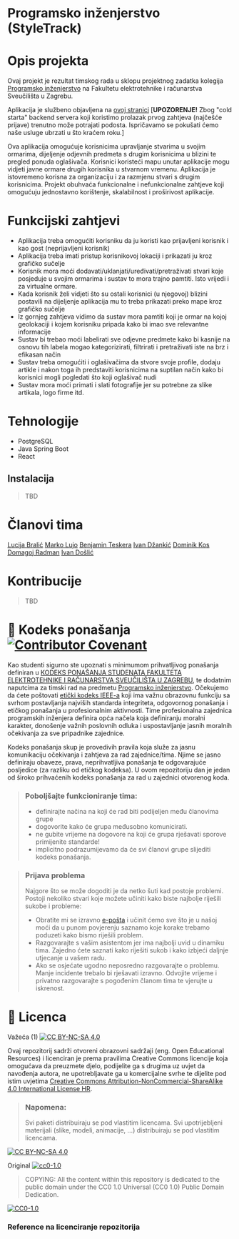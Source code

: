 # Programsko inženjerstvo (StyleTrack)

# Opis projekta
Ovaj projekt je rezultat timskog rada u sklopu projektnog zadatka kolegija [Programsko inženjerstvo](https://www.fer.unizg.hr/predmet/proinz) na Fakultetu elektrotehnike i računarstva Sveučilišta u Zagrebu.

Aplikacija je službeno objavljena na [ovoj stranici](https://styletrack.onrender.com/) [**UPOZORENJE!** Zbog "cold starta" backend servera koji koristimo prolazak prvog zahtjeva (najčešće prijave) trenutno može potrajati podosta. Ispričavamo se pokušati ćemo naše usluge ubrzati u što kraćem roku.]

Ova aplikacija omogućuje korisnicima upravljanje stvarima u svojim ormarima, dijeljenje odjevnih predmeta s drugim korisnicima u blizini te pregled ponuda oglašivača. Korisnici koristeći mapu unutar aplikacije mogu vidjeti javne ormare drugih korisnika u stvarnom vremenu. Aplikacija je istovremeno korisna za organizaciju i za razmjenu stvari s drugim korisnicima. Projekt obuhvaća funkcionalne i nefunkcionalne zahtjeve koji omogućuju jednostavno korištenje, skalabilnost i proširivost aplikacije.

# Funkcijski zahtjevi
- Aplikacija treba omogućiti korisniku da ju koristi kao prijavljeni korisnik i kao gost (neprijavljeni korisnik)
- Aplikacija treba imati pristup korisnikovoj lokaciji i prikazati ju kroz grafičko sučelje
- Korisnik mora moći dodavati/uklanjati/uređivati/pretraživati stvari koje posjeduje u svojim ormarima i sustav to mora trajno pamtiti. Isto vrijedi i za virtualne ormare.
- Kada korisnik želi vidjeti što su ostali korisnici (u njegovoj) blizini postavili na dijeljenje aplikacija mu to treba prikazati preko mape kroz grafičko sučelje
- Iz gornjeg zahtjeva vidimo da sustav mora pamtiti koji je ormar na kojoj geolokaciji i kojem korisniku pripada kako bi imao sve relevantne informacije
- Sustav bi trebao moći labelirati sve odjevne predmete kako bi kasnije na osnovu tih labela mogao kategorizirati, filtrirati i pretraživati iste na brz i efikasan način
- Sustav treba omogućiti i oglašivačima da stvore svoje profile, dodaju artikle i nakon toga ih predstaviti korisnicima na suptilan način kako bi korisnici mogli pogledati što koji oglašivač nudi
- Sustav mora moći primati i slati fotografije jer su potrebne za slike artikala, logo firme itd.

# Tehnologije
- PostgreSQL
- Java Spring Boot
- React

## Instalacija
> TBD

# Članovi tima 
[Lucija Bralić](https://github.com/lucija3462)
[Marko Lujo](https://github.com/MarkoLujo)
[Benjamin Teskera](https://github.com/BenjaminTeskera)
[Ivan Džankić](https://github.com/dzankicivan)
[Dominik Kos](https://github.com/dominikKos9)
[Domagoj Radman](https://github.com/dr54426)
[Ivan Došlić](https://github.com/ivandoslic-fer)

# Kontribucije
> TBD

# 📝 Kodeks ponašanja [![Contributor Covenant](https://img.shields.io/badge/Contributor%20Covenant-2.1-4baaaa.svg)](CODE_OF_CONDUCT.md)
Kao studenti sigurno ste upoznati s minimumom prihvatljivog ponašanja definiran u [KODEKS PONAŠANJA STUDENATA FAKULTETA ELEKTROTEHNIKE I RAČUNARSTVA SVEUČILIŠTA U ZAGREBU](https://www.fer.hr/_download/repository/Kodeks_ponasanja_studenata_FER-a_procisceni_tekst_2016%5B1%5D.pdf), te dodatnim naputcima za timski rad na predmetu [Programsko inženjerstvo](https://wwww.fer.hr).
Očekujemo da ćete poštovati [etički kodeks IEEE-a](https://www.ieee.org/about/corporate/governance/p7-8.html) koji ima važnu obrazovnu funkciju sa svrhom postavljanja najviših standarda integriteta, odgovornog ponašanja i etičkog ponašanja u profesionalnim aktivnosti. Time profesionalna zajednica programskih inženjera definira opća načela koja definiranju  moralni karakter, donošenje važnih poslovnih odluka i uspostavljanje jasnih moralnih očekivanja za sve pripadnike zajednice.

Kodeks ponašanja skup je provedivih pravila koja služe za jasnu komunikaciju očekivanja i zahtjeva za rad zajednice/tima. Njime se jasno definiraju obaveze, prava, neprihvatljiva ponašanja te  odgovarajuće posljedice (za razliku od etičkog kodeksa). U ovom repozitoriju dan je jedan od široko prihvaćenih kodeks ponašanja za rad u zajednici otvorenog koda.
>### Poboljšajte funkcioniranje tima:
>* definirajte načina na koji će rad biti podijeljen među članovima grupe
>* dogovorite kako će grupa međusobno komunicirati.
>* ne gubite vrijeme na dogovore na koji će grupa rješavati sporove primijenite standarde!
>* implicitno podrazumijevamo da će svi članovi grupe slijediti kodeks ponašanja.
 
>###  Prijava problema
>Najgore što se može dogoditi je da netko šuti kad postoje problemi. Postoji nekoliko stvari koje možete učiniti kako biste najbolje riješili sukobe i probleme:
>* Obratite mi se izravno [e-pošta](mailto:vlado.sruk@fer.hr) i  učinit ćemo sve što je u našoj moći da u punom povjerenju saznamo koje korake trebamo poduzeti kako bismo riješili problem.
>* Razgovarajte s vašim asistentom jer ima najbolji uvid u dinamiku tima. Zajedno ćete saznati kako riješiti sukob i kako izbjeći daljnje utjecanje u vašem radu.
>* Ako se osjećate ugodno neposredno razgovarajte o problemu. Manje incidente trebalo bi rješavati izravno. Odvojite vrijeme i privatno razgovarajte s pogođenim članom tima te vjerujte u iskrenost.

# 📝 Licenca
Važeća (1)
[![CC BY-NC-SA 4.0][cc-by-nc-sa-shield]][cc-by-nc-sa]

Ovaj repozitorij sadrži otvoreni obrazovni sadržaji (eng. Open Educational Resources)  i licenciran je prema pravilima Creative Commons licencije koja omogućava da preuzmete djelo, podijelite ga s drugima uz 
uvjet da navođenja autora, ne upotrebljavate ga u komercijalne svrhe te dijelite pod istim uvjetima [Creative Commons Attribution-NonCommercial-ShareAlike 4.0 International License HR][cc-by-nc-sa].
>
> ### Napomena:
>
> Svi paketi distribuiraju se pod vlastitim licencama.
> Svi upotrijebljeni materijali  (slike, modeli, animacije, ...) distribuiraju se pod vlastitim licencama.

[![CC BY-NC-SA 4.0][cc-by-nc-sa-image]][cc-by-nc-sa]

[cc-by-nc-sa]: https://creativecommons.org/licenses/by-nc/4.0/deed.hr 
[cc-by-nc-sa-image]: https://licensebuttons.net/l/by-nc-sa/4.0/88x31.png
[cc-by-nc-sa-shield]: https://img.shields.io/badge/License-CC%20BY--NC--SA%204.0-lightgrey.svg

Original [![cc0-1.0][cc0-1.0-shield]][cc0-1.0]
>
>COPYING: All the content within this repository is dedicated to the public domain under the CC0 1.0 Universal (CC0 1.0) Public Domain Dedication.
>
[![CC0-1.0][cc0-1.0-image]][cc0-1.0]

[cc0-1.0]: https://creativecommons.org/licenses/by/1.0/deed.en
[cc0-1.0-image]: https://licensebuttons.net/l/by/1.0/88x31.png
[cc0-1.0-shield]: https://img.shields.io/badge/License-CC0--1.0-lightgrey.svg

### Reference na licenciranje repozitorija
